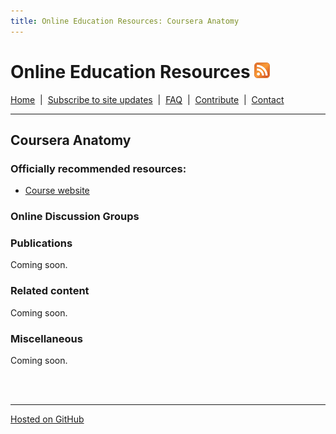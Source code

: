 ```yaml
---
title: Online Education Resources: Coursera Anatomy
---
```


# Online Education Resources <a href=""><img src="https://github.com/amberj/online-edu-resources/raw/gh-pages/feed-icon.png" alt="RSS Feed" /></a>
[Home](http://amberj.github.com/online-edu-resources/ "Online Educational Resources: Home") &nbsp;|&nbsp; [Subscribe to site updates](http://amberj.github.com/online-edu-resources/subscribe.html "Online Educational Resources: Subscribe to site updates") &nbsp;|&nbsp; [FAQ](http://amberj.github.com/online-edu-resources/faq.html "Online Educational Resources: FAQ") &nbsp;|&nbsp; [Contribute](http://amberj.github.com/online-edu-resources/contribute.html "Online Educational Reqources: Contribute") &nbsp;|&nbsp; [Contact](http://amberj.github.com/online-edu-resources/contact.html "Online Educational Resources: Contact")<br />

<hr />

## Coursera Anatomy
### Officially recommended resources:
* [Course website](http://www.anatomy-class.org/)

### Online Discussion Groups

### Publications
Coming soon.

### Related content
Coming soon.

### Miscellaneous
Coming soon.

<br /><br />
<hr />

[Hosted on GitHub](https://github.com/amberj/online-edu-resources "online-edu-resources on GitHub")
